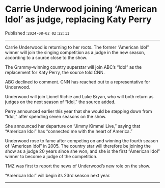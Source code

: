 # Carrie Underwood joining ‘American Idol’ as judge, replacing Katy Perry

Published :`2024-08-02 02:22:11`

---

Carrie Underwood is returning to her roots. The former “American Idol” winner will join the singing competition as a judge in the new season, according to a source close to the show.

The Grammy-winning country superstar will join ABC’s “Idol” as the replacement for Katy Perry, the source told CNN.

ABC declined to comment. CNN has reached out to a representative for Underwood.

Underwood will join Lionel Richie and Luke Bryan, who will both return as judges on the next season of “Idol,” the source added.

Perry announced earlier this year that she would be stepping down from “Idol,” after spending seven seasons on the show.

She announced her departure on “Jimmy Kimmel Live,” saying that “American Idol” has “connected me with the heart of America.”

Underwood rose to fame after competing on and winning the fourth season of “American Idol” in 2005. The country star will therefore be joining the show as a judge 20 years since she won, and she is the first “American Idol” winner to become a judge of the competition.

TMZ was first to report the news of Underwood’s new role on the show.

“American Idol” will begin its 23rd season next year.

---

